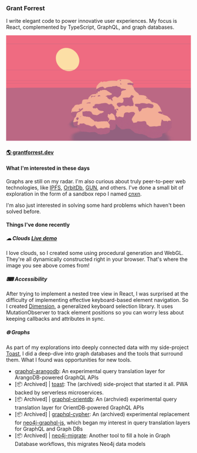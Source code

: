 ### Grant Forrest

I write elegant code to power innovative user experiences. My focus is React, complemented by TypeScript, GraphQL, and graph databases.

![Clouds image](./media/cloud.png)

#### [🌎 grantforrest.dev](https://grantforrest.dev)

#### What I'm interested in these days

Graphs are still on my radar. I'm also curious about truly peer-to-peer web technologies, like [IPFS](https://ipfs.io/), [OrbitDb](https://orbitdb.org/), [GUN](https://gun.eco/), and others. I've done a small bit of exploration in the form of a sandbox repo I named [cnxn](https://github.com/a-type/cnxn).

I'm also just interested in solving some hard problems which haven't been solved before.

#### Things I've done recently

##### ☁ Clouds [Live demo](https://grantforrest.dev/demos/clouds)

I love clouds, so I created some using procedural generation and WebGL. They're all dynamically constructed right in your browser. That's where the image you see above comes from!

##### ⌨ Accessibility

After trying to implement a nested tree view in React, I was surprised at the difficulty of implementing effective keyboard-based element navigation. So I created [Dimension](https://github.com/a-type/dimension), a generalized keyboard selection library. It uses MutationObserver to track element positions so you can worry less about keeping callbacks and attributes in sync.

##### 🌐 Graphs

As part of my explorations into deeply connected data with my side-project [Toast](https://github.com/a-type/toast), I did a deep-dive into graph databases and the tools that surround them. What I found was opportunities for new tools.

- [graphql-arangodb](https://github.com/a-type/graphql-arangodb): An experimental query translation layer for ArangoDB-powered GraphQL APIs
- [📦 Archived] | [toast](https://github.com/a-type/toast): The (archived) side-project that started it all. PWA backed by serverless microservices.
- [📦 Archived] | [graphql-orientdb](https://github.com/a-type/graphql-orientdb): An (archvied) experimental query translation layer for OrientDB-powered GraphQL APIs
- [📦 Archived] | [graphql-cypher](https://github.com/a-type/graphql-cypher): An (archived) experimental replacement for [neo4j-graphql-js](https://github.com/neo4j-graphql/neo4j-graphql-js), which began my interest in query translation layers for GraphQL and Graph DBs
- [📦 Archived] | [neo4j-migrate](https://github.com/a-type/neo4j-migrate): Another tool to fill a hole in Graph Database workflows, this migrates Neo4j data models
